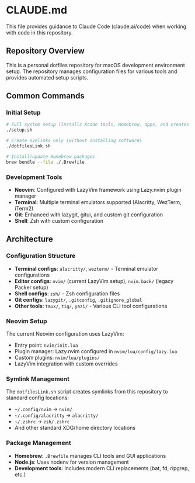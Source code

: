 # CLAUDE.md

This file provides guidance to Claude Code (claude.ai/code) when working with code in this repository.

## Repository Overview

This is a personal dotfiles repository for macOS development environment setup. The repository manages configuration files for various tools and provides automated setup scripts.

## Common Commands

### Initial Setup
```bash
# Full system setup (installs Xcode tools, Homebrew, apps, and creates symlinks)
./setup.sh

# Create symlinks only (without installing software)
./dotfilesLink.sh

# Install/update Homebrew packages
brew bundle --file ./.Brewfile
```

### Development Tools
- **Neovim**: Configured with LazyVim framework using Lazy.nvim plugin manager
- **Terminal**: Multiple terminal emulators supported (Alacritty, WezTerm, iTerm2)
- **Git**: Enhanced with lazygit, gitui, and custom git configuration
- **Shell**: Zsh with custom configuration

## Architecture

### Configuration Structure
- **Terminal configs**: `alacritty/`, `wezterm/` - Terminal emulator configurations
- **Editor configs**: `nvim/` (current LazyVim setup), `nvim.back/` (legacy Packer setup)  
- **Shell configs**: `zsh/` - Zsh configuration files
- **Git configs**: `lazygit/`, `.gitconfig`, `.gitignore_global`
- **Other tools**: `tmux/`, `tig/`, `yazi/` - Various CLI tool configurations

### Neovim Setup
The current Neovim configuration uses LazyVim:
- Entry point: `nvim/init.lua` 
- Plugin manager: Lazy.nvim configured in `nvim/lua/config/lazy.lua`
- Custom plugins: `nvim/lua/plugins/`
- LazyVim integration with custom overrides

### Symlink Management
The `dotfilesLink.sh` script creates symlinks from this repository to standard config locations:
- `~/.config/nvim` → `nvim/`
- `~/.config/alacritty` → `alacritty/`
- `~/.zshrc` → `zsh/.zshrc`
- And other standard XDG/home directory locations

### Package Management
- **Homebrew**: `.Brewfile` manages CLI tools and GUI applications
- **Node.js**: Uses nodenv for version management
- **Development tools**: Includes modern CLI replacements (bat, fd, ripgrep, etc.)